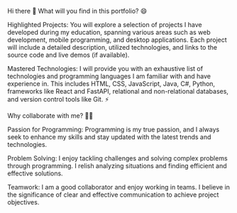 
Hi there 👋
What will you find in this portfolio? 😄

Highlighted Projects: You will explore a selection of projects I have developed during my education, spanning various areas such as web development, mobile programming, and desktop applications. Each project will include a detailed description, utilized technologies, and links to the source code and live demos (if available).

Mastered Technologies: I will provide you with an exhaustive list of technologies and programming languages I am familiar with and have experience in. This includes HTML, CSS, JavaScript, Java, C#, Python, frameworks like React and FastAPI, relational and non-relational databases, and version control tools like Git. ⚡

Why collaborate with me? 👯💬

Passion for Programming: Programming is my true passion, and I always seek to enhance my skills and stay updated with the latest trends and technologies.

Problem Solving: I enjoy tackling challenges and solving complex problems through programming. I relish analyzing situations and finding efficient and effective solutions.

Teamwork: I am a good collaborator and enjoy working in teams. I believe in the significance of clear and effective communication to achieve project objectives.
